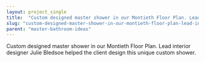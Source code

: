 ```yaml
---
layout: project_single
title:  "Custom designed master shower in our Montieth Floor Plan. Lead interior designer Julie Bledsoe helped the client design this unique custom shower."
slug: "custom-designed-master-shower-in-our-montieth-floor-plan-lead-interior-designer-julie-bledsoe-helped"
parent: "master-bathroom-ideas"
---
```

Custom designed master shower in our Montieth Floor Plan. Lead interior designer Julie Bledsoe helped the client design this unique custom shower.